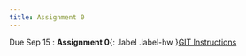 ```yaml
---
title: Assignment 0
---
```


Due Sep 15
: **Assignment 0**{: .label .label-hw }[GIT Instructions](../assignments/assignment0)